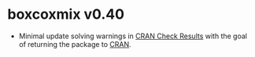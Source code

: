 # boxcoxmix v0.40

* Minimal update solving warnings in [CRAN Check Results](https://cran-archive.r-project.org/web/checks/2022/2022-04-05_check_results_boxcoxmix.html) with the goal of returning the package to [CRAN](https://cran.r-project.org).

